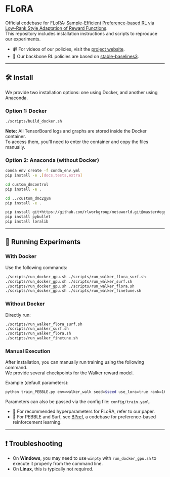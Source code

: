 
# FLoRA

Official codebase for [FLoRA: Sample-Efficient Preference-based RL via Low-Rank Style Adaptation of Reward Functions](https://arxiv.org/).  
This repository includes installation instructions and scripts to reproduce our experiments.

- 📹 For videos of our policies, visit the [project website](https://sites.google.com/view/preflora/).  
- 🧠 Our backbone RL policies are based on [stable-baselines3](https://github.com/Stable-Baselines-Team/stable-baselines3-contrib).

---

## 🛠 Install

We provide two installation options: one using Docker, and another using Anaconda.

### Option 1: Docker

```bash
./scripts/build_docker.sh
```

**Note:** All TensorBoard logs and graphs are stored inside the Docker container.  
To access them, you’ll need to enter the container and copy the files manually.

### Option 2: Anaconda (without Docker)

```bash
conda env create -f conda_env.yml
pip install -e .[docs,tests,extra]

cd custom_dmcontrol
pip install -e .

cd ../custom_dmc2gym
pip install -e .

pip install git+https://github.com/rlworkgroup/metaworld.git@master#egg=metaworld
pip install pybullet
pip install loralib
```

---

## 🚀 Running Experiments

### With Docker

Use the following commands:

```bash
./scripts/run_docker_gpu.sh ./scripts/run_walker_flora_surf.sh 
./scripts/run_docker_gpu.sh ./scripts/run_walker_surf.sh 
./scripts/run_docker_gpu.sh ./scripts/run_walker_flora.sh 
./scripts/run_docker_gpu.sh ./scripts/run_walker_finetune.sh 
```

### Without Docker

Directly run:

```bash
./scripts/run_walker_flora_surf.sh 
./scripts/run_walker_surf.sh 
./scripts/run_walker_flora.sh 
./scripts/run_walker_finetune.sh 
```

### Manual Execution

After installation, you can manually run training using the following command.  
We provide several checkpoints for the Walker reward model.

Example (default parameters):

```bash
python train_PEBBLE.py env=walker_walk seed=$seed use_lora=true rank=16 lora_alpha=16 using_surf=false pretrained_model=true model_name=walker_reward_model agent.params.actor_lr=0.0005 agent.params.critic_lr=0.0005 gradient_update=1 activation=tanh num_unsup_steps=9000 num_train_steps=1000000 num_interact=20000 max_feedback=50 reward_batch=5 reward_update=50 feed_type=$1 teacher_beta=-1 teacher_gamma=1 teacher_eps_mistake=0.1 teacher_eps_skip=0 teacher_eps_equal=0
```

Parameters can also be passed via the config file: `config/train.yaml`.

- 📖 For recommended hyperparameters for FLoRA, refer to our paper.  
- 🔗 For PEBBLE and Surf, see [BPref](https://github.com/rll-research/BPref/), a codebase for preference-based reinforcement learning.

---

## ❗ Troubleshooting

- On **Windows**, you may need to use `winpty` with `run_docker_gpu.sh` to execute it properly from the command line.
- On **Linux**, this is typically not required.